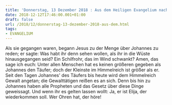 ```yaml
---
title: 'Donnerstag, 13 Dezember 2018 : Aus dem Heiligen Evangelium nach Matthäus - Mt 11,7b.11-15.'
date: 2018-12-12T17:46:00.001+01:00
draft: false
url: /2018/12/donnerstag-13-dezember-2018-aus-dem.html
tags: 
- EVANGELIUM
---
```


Als sie gegangen waren, begann Jesus zu der Menge über Johannes zu reden; er sagte: Was habt ihr denn sehen wollen, als ihr in die Wüste hinausgegangen seid? Ein Schilfrohr, das im Wind schwankt? Amen, das sage ich euch: Unter allen Menschen hat es keinen größeren gegeben als Johannes den Täufer; doch der Kleinste im Himmelreich ist größer als er. Seit den Tagen Johannes' des Täufers bis heute wird dem Himmelreich Gewalt angetan; die Gewalttätigen reißen es an sich. Denn bis hin zu Johannes haben alle Propheten und das Gesetz über diese Dinge geweissagt. Und wenn ihr es gelten lassen wollt: Ja, er ist Elija, der wiederkommen soll. Wer Ohren hat, der höre!